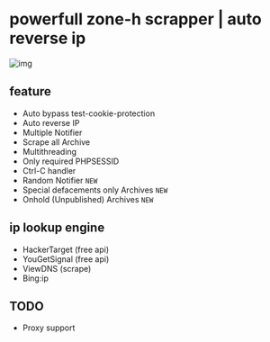 # powerfull zone-h scrapper | auto reverse ip

![img](https://i.ibb.co/HNhjxST/QK-1581751959735.png)

## feature
  * Auto bypass test-cookie-protection
  * Auto reverse IP
  * Multiple Notifier
  * Scrape all Archive
  * Multithreading
  * Only required PHPSESSID
  * Ctrl-C handler
  * Random Notifier `NEW`
  * Special defacements only Archives `NEW`
  * Onhold (Unpublished) Archives `NEW`

## ip lookup engine
  * HackerTarget (free api)
  * YouGetSignal (free api)
  * ViewDNS (scrape)
  * Bing:ip

## TODO
  * Proxy support
